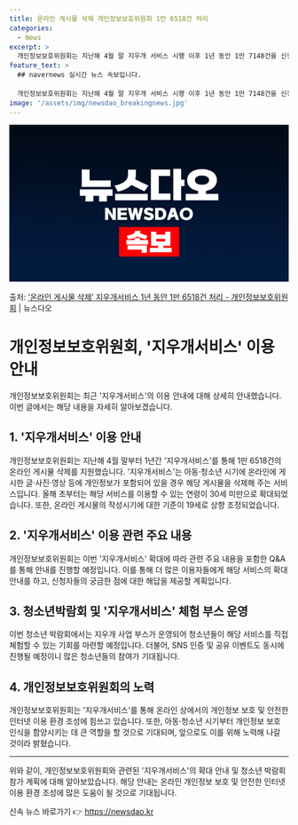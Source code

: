 ```yaml
---
title: 온라인 게시물 삭제 개인정보보호위원회 1만 6518건 처리
categories:
  - News
excerpt: >
  개인정보보호위원회는 지난해 4월 말 지우개 서비스 시행 이후 1년 동안 1만 7148건을 신청받아 1만 65…
feature_text: >
  ## navernews 실시간 뉴스 속보입니다.

  개인정보보호위원회는 지난해 4월 말 지우개 서비스 시행 이후 1년 동안 1만 7148건을 신청받아 1만 65…
image: '/assets/img/newsdao_breakingnews.jpg'
---
```


![뉴스다오 속보](/assets/img/newsdao_breakingnews.jpg)

<p>출처: <a href="https://newsdao.kr/3874" rel="dofollow">‘온라인 게시물 삭제’ 지우개서비스 1년 동안 1만 6518건 처리 - 개인정보보호위원회</a> | 뉴스다오</p>

<h1>개인정보보호위원회, '지우개서비스' 이용안내</h1>
<p data-ke-size="size16">개인정보보호위원회는 최근 '지우개서비스'의 이용 안내에 대해 상세히 안내했습니다. 이번 글에서는 해당 내용을 자세히 알아보겠습니다.</p>

<h2 data-ke-size="size26">1. '지우개서비스' 이용 안내</h2>
<p data-ke-size="size16">개인정보보호위원회는 지난해 4월 말부터 1년간 '지우개서비스'를 통해 1만 6518건의 온라인 게시물 삭제를 지원했습니다. '지우개서비스'는 아동·청소년 시기에 온라인에 게시한 글·사진·영상 등에 개인정보가 포함되어 있을 경우 해당 게시물을 삭제해 주는 서비스입니다. 올해 초부터는 해당 서비스를 이용할 수 있는 연령이 30세 미만으로 확대되었습니다. 또한, 온라인 게시물의 작성시기에 대한 기준이 19세로 상향 조정되었습니다.</p>

<h2 data-ke-size="size26">2. '지우개서비스' 이용 관련 주요 내용</h2>
<p data-ke-size="size16">개인정보보호위원회는 이번 '지우개서비스' 확대에 따라 관련 주요 내용을 포함한 Q&A를 통해 안내를 진행할 예정입니다. 이를 통해 더 많은 이용자들에게 해당 서비스의 확대 안내를 하고, 신청자들의 궁금한 점에 대한 해답을 제공할 계획입니다.</p>

<h2 data-ke-size="size26">3. 청소년박람회 및 '지우개서비스' 체험 부스 운영</h2>
<p data-ke-size="size16">이번 청소년 박람회에서는 지우개 사업 부스가 운영되어 청소년들이 해당 서비스를 직접 체험할 수 있는 기회를 마련할 예정입니다. 더불어, SNS 인증 및 공유 이벤트도 동시에 진행될 예정이니 많은 청소년들의 참여가 기대됩니다.</p>

<h2 data-ke-size="size26">4. 개인정보보호위원회의 노력</h2>
<p data-ke-size="size16">개인정보보호위원회는 '지우개서비스'를 통해 온라인 상에서의 개인정보 보호 및 안전한 인터넷 이용 환경 조성에 힘쓰고 있습니다. 또한, 아동·청소년 시기부터 개인정보 보호 인식을 함양시키는 데 큰 역할을 할 것으로 기대되며, 앞으로도 이를 위해 노력해 나갈 것이라 밝혔습니다.</p>

<hr>
<p data-ke-size="size16">위와 같이, 개인정보보호위원회와 관련된 '지우개서비스'의 확대 안내 및 청소년 박람회 참가 계획에 대해 알아보았습니다. 해당 안내는 온라인 개인정보 보호 및 안전한 인터넷 이용 환경 조성에 많은 도움이 될 것으로 기대됩니다.</p>
 

신속 뉴스 바로가기 👉 <a href="https://newsdao.kr" rel="dofollow">https://newsdao.kr</a>


